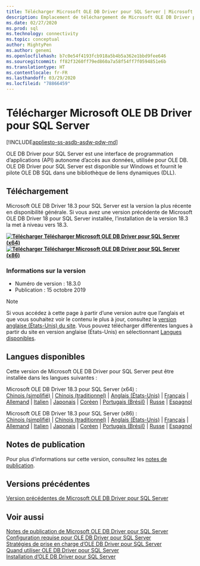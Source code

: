 ```yaml
---
title: Télécharger Microsoft OLE DB Driver pour SQL Server | Microsoft Docs
description: Emplacement de téléchargement de Microsoft OLE DB Driver pour SQL Server
ms.date: 02/27/2020
ms.prod: sql
ms.technology: connectivity
ms.topic: conceptual
author: MightyPen
ms.author: genemi
ms.openlocfilehash: b7c0e54f4193fcb918a5b4b5a362e1bbd9fee646
ms.sourcegitcommit: ff82f3260ff79ed860a7a58f54ff7f0594851e6b
ms.translationtype: HT
ms.contentlocale: fr-FR
ms.lasthandoff: 03/29/2020
ms.locfileid: "78866459"
---
```

# <a name="download-microsoft-ole-db-driver-for-sql-server"></a>Télécharger Microsoft OLE DB Driver pour SQL Server

[!INCLUDE[appliesto-ss-asdb-asdw-pdw-md](../../includes/appliesto-ss-asdb-asdw-pdw-md.md)]

OLE DB Driver pour SQL Server est une interface de programmation d’applications (API) autonome d’accès aux données, utilisée pour OLE DB. OLE DB Driver pour SQL Server est disponible sur Windows et fournit le pilote OLE DB SQL dans une bibliothèque de liens dynamiques (DLL).

## <a name="download"></a>Téléchargement

Microsoft OLE DB Driver 18.3 pour SQL Server est la version la plus récente en disponibilité générale. Si vous avez une version précédente de Microsoft OLE DB Driver 18 pour SQL Server installée, l’installation de la version 18.3 la met à niveau vers 18.3.

**[![Télécharger](../../ssms/media/download-icon.png) Télécharger Microsoft OLE DB Driver pour SQL Server (x64)](https://go.microsoft.com/fwlink/?linkid=2117515)**  
**[![Télécharger](../../ssms/media/download-icon.png) Télécharger Microsoft OLE DB Driver pour SQL Server (x86)](https://go.microsoft.com/fwlink/?linkid=2117517)**  

### <a name="version-information"></a>Informations sur la version

- Numéro de version : 18.3.0
- Publication : 15 octobre 2019

> [!Note]
> Si vous accédez à cette page à partir d’une version autre que l’anglais et que vous souhaitez voir le contenu le plus à jour, consultez la [version anglaise (États-Unis) du site](https://aka.ms/downloadmsoledbsqlusenglish). Vous pouvez télécharger différentes langues à partir du site en version anglaise (États-Unis) en sélectionnant [Langues disponibles](#available-languages).

## <a name="available-languages"></a>Langues disponibles

Cette version de Microsoft OLE DB Driver pour SQL Server peut être installée dans les langues suivantes :

Microsoft OLE DB Driver 18.3 pour SQL Server (x64) :  
[Chinois (simplifié)](https://go.microsoft.com/fwlink/?linkid=2117515&clcid=0x804) | [Chinois (traditionnel)](https://go.microsoft.com/fwlink/?linkid=2117515&clcid=0x404) | [Anglais (États-Unis)](https://go.microsoft.com/fwlink/?linkid=2117515&clcid=0x409) | [Français](https://go.microsoft.com/fwlink/?linkid=2117515&clcid=0x40c) | [Allemand](https://go.microsoft.com/fwlink/?linkid=2117515&clcid=0x407) | [Italien](https://go.microsoft.com/fwlink/?linkid=2117515&clcid=0x410) | [Japonais](https://go.microsoft.com/fwlink/?linkid=2117515&clcid=0x411) | [Coréen](https://go.microsoft.com/fwlink/?linkid=2117515&clcid=0x412) | [Portugais (Brésil)](https://go.microsoft.com/fwlink/?linkid=2117515&clcid=0x416) | [Russe](https://go.microsoft.com/fwlink/?linkid=2117515&clcid=0x419) | [Espagnol](https://go.microsoft.com/fwlink/?linkid=2117515&clcid=0x40a)

Microsoft OLE DB Driver 18.3 pour SQL Server (x86) :  
[Chinois (simplifié)](https://go.microsoft.com/fwlink/?linkid=2117517&clcid=0x804) | [Chinois (traditionnel)](https://go.microsoft.com/fwlink/?linkid=2117517&clcid=0x404) | [Anglais (États-Unis)](https://go.microsoft.com/fwlink/?linkid=2117517&clcid=0x409) | [Français](https://go.microsoft.com/fwlink/?linkid=2117517&clcid=0x40c) | [Allemand](https://go.microsoft.com/fwlink/?linkid=2117517&clcid=0x407) | [Italien](https://go.microsoft.com/fwlink/?linkid=2117517&clcid=0x410) | [Japonais](https://go.microsoft.com/fwlink/?linkid=2117517&clcid=0x411) | [Coréen](https://go.microsoft.com/fwlink/?linkid=2117517&clcid=0x412) | [Portugais (Brésil)](https://go.microsoft.com/fwlink/?linkid=2117517&clcid=0x416) | [Russe](https://go.microsoft.com/fwlink/?linkid=2117517&clcid=0x419) | [Espagnol](https://go.microsoft.com/fwlink/?linkid=2117517&clcid=0x40a)

## <a name="release-notes"></a>Notes de publication

Pour plus d’informations sur cette version, consultez les [notes de publication](release-notes-for-oledb-driver-for-sql-server.md).

## <a name="previous-releases"></a>Versions précédentes

[Version précédentes de Microsoft OLE DB Driver pour SQL Server](release-notes-for-oledb-driver-for-sql-server.md#previous-releases)

## <a name="see-also"></a>Voir aussi

[Notes de publication de Microsoft OLE DB Driver pour SQL Server](release-notes-for-oledb-driver-for-sql-server.md)  
[Configuration requise pour OLE DB Driver pour SQL Server](system-requirements-for-oledb-driver-for-sql-server.md)  
[Stratégies de prise en charge d’OLE DB Driver pour SQL Server](applications\support-policies-for-oledb-driver-for-sql-server.md)  
[Quand utiliser OLE DB Driver pour SQL Server](when-to-use-oledb-driver-for-sql-server.md)  
[Installation d’OLE DB Driver pour SQL Server](applications/installing-oledb-driver-for-sql-server.md)
